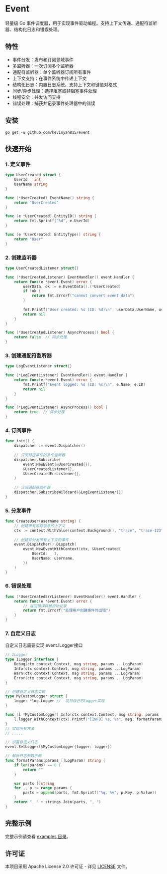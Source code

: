 # Event

轻量级 Go 事件调度器，用于实现事件驱动编程。支持上下文传递、通配符监听器、结构化日志和错误处理。

## 特性

- 事件分发：发布和订阅领域事件
- 多监听器：一次订阅多个监听器
- 通配符监听器：单个监听器订阅所有事件
- 上下文支持：在事件系统中传递上下文
- 结构化日志：内置日志系统，支持上下文和键值对格式
- 同步/异步处理：选择阻塞或非阻塞事件处理
- 线程安全：并发访问支持
- 错误处理：捕获并记录事件处理器中的错误

## 安装

```shell
go get -u github.com/kevinyan815/event
```

## 快速开始

### 1. 定义事件

```go
type UserCreated struct {
    UserId   int
    UserName string
}

func (*UserCreated) EventName() string {
    return "UserCreated"
}

func (e *UserCreated) EntityID() string {
    return fmt.Sprintf("%d", e.UserId)
}

func (e *UserCreated) EntityType() string {
    return "User"
}
```

### 2. 创建监听器

```go
type UserCreatedListener struct{}

func (*UserCreatedListener) EventHandler() event.Handler {
    return func(e *event.Event) error {
        userData, ok := e.EventData().(*UserCreated)
        if !ok {
            return fmt.Errorf("cannot convert event data")
        }
        
        fmt.Printf("User created: %s (ID: %d)\n", userData.UserName, userData.UserId)
        return nil
    }
}

func (*UserCreatedListener) AsyncProcess() bool {
    return false  // 同步处理
}
```

### 3. 创建通配符监听器

```go
type LogEventListener struct{}

func (*LogEventListener) EventHandler() event.Handler {
    return func(e *event.Event) error {
        fmt.Printf("Event logged: %s (ID: %s)\n", e.Name, e.ID)
        return nil
    }
}

func (*LogEventListener) AsyncProcess() bool {
    return true  // 异步处理
}
```

### 4. 订阅事件

```go
func init() {
    dispatcher := event.Dispatcher()
    
    // 订阅特定事件的多个监听器
    dispatcher.Subscribe(
        event.NewEvent(&UserCreated{}),
        &UserCreatedListener{},
        &UserCreatedErrListener{},
    )
    
    // 订阅通配符监听器
    dispatcher.SubscribeWildcard(&LogEventListener{})
}
```

### 5. 分发事件

```go
func CreateUser(username string) {
    // 创建带有追踪信息的上下文
    ctx := context.WithValue(context.Background(), "trace", "trace-123")
    
    // 创建并分发带有上下文的事件
    event.Dispatcher().Dispatch(
        event.NewEventWithContext(ctx, &UserCreated{
            UserId:   1,
            UserName: username,
        })
    )
}
```

### 6. 错误处理

```go
func (*UserCreatedErrListener) EventHandler() event.Handler {
    return func(e *event.Event) error {
        // 返回错误将被自动记录
        return fmt.Errorf("处理用户创建事件时出错")
    }
}
```

### 7. 自定义日志
自定义日志需要实现 event.ILogger接口
```go
// ILogger
type ILogger interface {
	Debug(ctx context.Context, msg string, params ...LogParam)
	Info(ctx context.Context, msg string, params ...LogParam)
	Warn(ctx context.Context, msg string, params ...LogParam)
	Error(ctx context.Context, msg string, params ...LogParam)
}
```
```go
// 创建自定义日志实现
type MyCustomLogger struct {
    logger *log.Logger //  项目自己的Logger实现
}

func (l *MyCustomLogger) Info(ctx context.Context, msg string, params ...event.LogParam) {
    l.logger.WithContext(ctx).Printf("[INFO] %s, %s", msg, formatParams(params))
}
// 实现所有方法
// .....

// 设置自定义日志
event.SetLogger(&MyCustomLogger{logger: logger})

// 解析日志参数示例
func formatParams(params []LogParam) string {
	if len(params) == 0 {
		return ""
	}

	var parts []string
	for _, p := range params {
		parts = append(parts, fmt.Sprintf("%q, %v", p.Key, p.Value))
	}
	return ", " + strings.Join(parts, ", ")
}
```

## 完整示例

完整示例请查看 [examples 目录](https://github.com/kevinyan815/event/tree/master/examples)。

## 许可证

本项目采用 Apache License 2.0 许可证 - 详见 [LICENSE](https://github.com/kevinyan815/event/blob/master/LICENSE) 文件。
